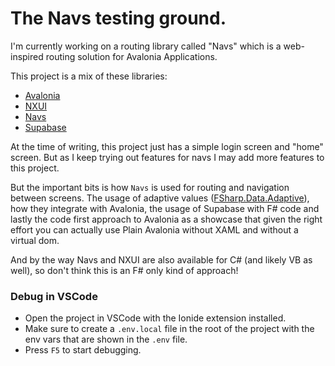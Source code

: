 [Avalonia]: https://docs.avaloniaui.net/docs/welcome
[NXUI]: https://github.com/wieslawsoltes/NXUI
[Navs]: https://github.com/AngelMunoz/Navs
[Supabase]: https://supabase.com
[FSharp.Data.Adaptive]: https://fsprojects.github.io/FSharp.Data.Adaptive/

# The Navs testing ground.

I'm currently working on a routing library called "Navs" which is a web-inspired routing solution for Avalonia Applications.

This project is a mix of these libraries:

- [Avalonia]
- [NXUI]
- [Navs]
- [Supabase]

At the time of writing, this project just has a simple login screen and "home" screen. But as I keep trying out features for navs I may add more features to this project.

But the important bits is how `Navs` is used for routing and navigation between screens. The usage of adaptive values ([FSharp.Data.Adaptive]), how they integrate with Avalonia, the usage of Supabase with F# code and lastly the code first approach to Avalonia as a showcase that given the right effort you can actually use Plain Avalonia without XAML and without a virtual dom.

And by the way Navs and NXUI are also available for C# (and likely VB as well), so don't think this is an F# only kind of approach!

### Debug in VSCode

- Open the project in VSCode with the Ionide extension installed.
- Make sure to create a `.env.local` file in the root of the project with the env vars that are shown in the `.env` file.
- Press `F5` to start debugging.
